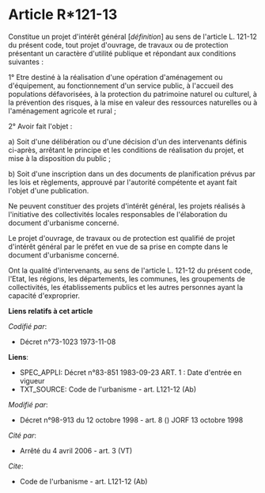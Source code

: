 # Article R*121-13

Constitue un projet d'intérêt général [*définition*] au sens de l'article L. 121-12 du présent code, tout projet d'ouvrage,
de travaux ou de protection présentant un caractère d'utilité publique et répondant aux conditions suivantes :

1° Etre destiné à la réalisation d'une opération d'aménagement ou d'équipement, au fonctionnement d'un service public, à
l'accueil des populations défavorisées, à la protection du patrimoine naturel ou culturel, à la prévention des risques, à la
mise en valeur des ressources naturelles ou à l'aménagement agricole et rural ;

2° Avoir fait l'objet :

a) Soit d'une délibération ou d'une décision d'un des intervenants définis ci-après, arrêtant le principe et les conditions
de réalisation du projet, et mise à la disposition du public ;

b) Soit d'une inscription dans un des documents de planification prévus par les lois et règlements, approuvé par l'autorité
compétente et ayant fait l'objet d'une publication.

Ne peuvent constituer des projets d'intérêt général, les projets réalisés à l'initiative des collectivités locales
responsables de l'élaboration du document d'urbanisme concerné.

Le projet d'ouvrage, de travaux ou de protection est qualifié de projet d'intérêt général par le préfet en vue de sa prise en
compte dans le document d'urbanisme concerné.

Ont la qualité d'intervenants, au sens de l'article L. 121-12 du présent code, l'Etat, les régions, les départements, les
communes, les groupements de collectivités, les établissements publics et les autres personnes ayant la capacité
d'exproprier.

**Liens relatifs à cet article**

_Codifié par_:

  - Décret n°73-1023 1973-11-08

**Liens**:

  - SPEC_APPLI: Décret n°83-851 1983-09-23 ART. 1 : Date d'entrée en vigueur
  - TXT_SOURCE: Code de l'urbanisme - art. L121-12 (Ab)

_Modifié par_:

  - Décret n°98-913 du 12 octobre 1998 - art. 8 () JORF 13 octobre 1998

_Cité par_:

  - Arrêté du 4 avril 2006 - art. 3 (VT)

_Cite_:

  - Code de l'urbanisme - art. L121-12 (Ab)
